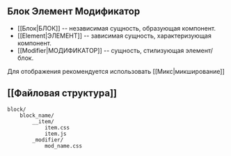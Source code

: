 ## Блок Элемент Модификатор


- [[Блок|БЛОК]] -- независимая сущность, образующая компонент.
- [[Element|ЭЛЕМЕНТ]] -- зависимая сущность, характеризующая компонент.
- [[Modifier|МОДИФИКАТОР]] -- сущность, стилизующая элемент/блок.

Для отображения рекомендуется использовать [[Микс|микширование]]
## [[Файловая структура]]

	block/
		block_name/
			__item/
				item.css
				item.js
			_modifier/
				mod_name.css
